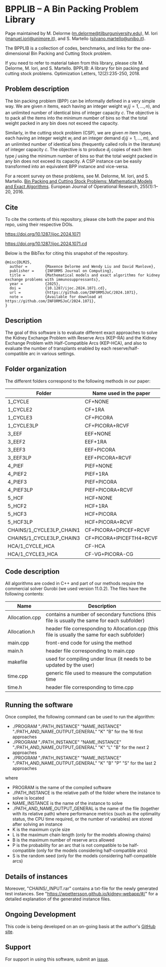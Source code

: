 # BPPLIB – A Bin Packing Problem Library

Page maintained by M. Delorme (m.delorme@tilburguniversity.edu), M. Iori (manuel.iori@unimore.it), and S. Martello (silvano.martello@unibo.it). 

The BPPLIB is a collection of codes, benchmarks, and links for the one-dimensional Bin Packing and Cutting Stock problem. 

If you need to refer to material taken from this library, please cite M. Delorme, M. Iori, and S. Martello. BPPLIB: A library for bin packing and cutting stock problems. Optimization Letters, 12(2):235-250, 2018.


## Problem description

The bin packing problem (BPP) can be informally defined in a very simple way. We are given $n$ items, each having an integer weight $w_j (j = 1, ..., n)$, and an unlimited number of identical bins of integer capacity $c$. The objective is to pack all the items into the minimum number of bins so that the total weight packed in any bin does not exceed the capacity.

Similarly, in the cutting stock problem (CSP), we are given $m$ item types, each having an integer weight $w_j$ and an integer demand $d_j (j = 1, ..., m)$, and an unlimited number of identical bins (frequently called rolls in the literature) of integer capacity $c$. The objective is to produce $d_j$ copies of each item type $j$ using the minimum number of bins so that the total weight packed in any bin does not exceed its capacity. A CSP instance can be easily transformed into an equivalent BPP instance and vice-versa.

For a recent survey on these problems, see M. Delorme, M. Iori, and S. Martello. [Bin Packing and Cutting Stock Problems: Mathematical Models and Exact Algorithms](https://www.sciencedirect.com/science/article/pii/S0377221716302491). European Journal of Operational Research, 255(1):1–20, 2016.

## Cite

To cite the contents of this repository, please cite both the paper and this repo, using their respective DOIs.

https://doi.org/10.1287/ijoc.2024.1071

https://doi.org/10.1287/ijoc.2024.1071.cd

Below is the BibTex for citing this snapshot of the repository.

```
@misc{DLM25,
  author =        {Maxence Delorme and Wendy Liu and David Manlove},
  publisher =     {INFORMS Journal on Computing},
  title =         {Mathematical models and exact algorithms for kidney exchange problems with immunosuppressants},
  year =          {2025},
  doi =           {10.1287/ijoc.2024.1071.cd},
  url =           {https://github.com/INFORMSJoC/2024.1071},
  note =          {Available for download at https://github.com/INFORMSJoC/2024.1071},
}  
```

## Description

The goal of this software is to evaluate different exact approaches to solve the Kidney Exchange Problem with Reserve Arcs (KEP-RA) and the Kidney Exchange Problem with Half-Compatible Arcs (KEP-HCA), 
and also to evaluate the number of transplants enabled by each reserve/half-compatible arc in various settings.

## Folder organization

The different folders correspond to the following methods in our paper:

| Folder  | Name used in the paper |
| ------------- | ------------- |
| 1_CYCLE | CF+NONE |
| 1_CYCLE2 | CF+1RA |
| 1_CYCLE3 | CF+PICORA |
| 1_CYCLE3LP | CF+PICORA+RCVF |
| 3_EEF | EEF+NONE |
| 3_EEF2 | EEF+1RA |
| 3_EEF3 | EEF+PICORA |
| 3_EEF3LP | EEF+PICORA+RCVF |
| 4_PIEF | PIEF+NONE |
| 4_PIEF2 | PIEF+1RA |
| 4_PIEF3 | PIEF+PICORA |
| 4_PIEF3LP | PIEF+PICORA+RCVF |
| 5_HCF | HCF+NONE |
| 5_HCF2 | HCF+1RA |
| 5_HCF3 | HCF+PICORA |
| 5_HCF3LP | HCF+PICORA+RCVF |
| CHAINS/1_CYCLE3LP_CHAIN1 | CF+PICORA+DPICEF+RCVF |
| CHAINS/1_CYCLE3LP_CHAIN3 | CF+PICORA+IPICEFTH4+RCVF |
| HCA/1_CYCLE_HCA | CF-HCA |
| HCA/1_CYCLE3_HCA | CF-VG+PICORA-CG |

## Code description

All algorithms are coded in C++ and part of our methods require the commercial solver Gurobi (we used version 11.0.2). The files have the following contents:

| Name  | Description |
| ------------- | ------------- |
| Allocation.cpp | contains a number of secondary functions (this file is usually the same for each subfolder)  |
| Allocation.h | header file corresponding to Allocation.cpp (this file is usually the same for each subfolder)  |
| main.cpp | front-end code for using the method  |
| main.h | header file corresponding to main.cpp  |
| makefile | used for compiling under linux (it needs to be updated by the user)  |
| time.cpp | generic file used to measure the computation time  |
| time.h | header file corresponding to time.cpp  |

## Running the software

Once compiled, the following command can be used to run the algorithm:
- ./PROGRAM "./PATH_INSTANCE" "NAME_INSTANCE" "./PATH_AND_NAME_OUTPUT_GENERAL" "K" "B" for the 16 first approaches
- ./PROGRAM "./PATH_INSTANCE" "NAME_INSTANCE" "./PATH_AND_NAME_OUTPUT_GENERAL" "K" "L" "B" for the next 2 approaches
- ./PROGRAM "./PATH_INSTANCE" "NAME_INSTANCE" "./PATH_AND_NAME_OUTPUT_GENERAL" "K" "B" "P" "S" for the last 2 approaches

where

- PROGRAM is the name of the compiled software 
- ./PATH_INSTANCE is the relative path of the folder where the instance to solve is located
- NAME_INSTANCE is the name of the instance to solve
- ./PATH_AND_NAME_OUTPUT_GENERAL is the name of the file (together with its relative path) where performance metrics (such as the optimality status, the CPU time required, or the number of variables) are stored after solving an instance
- K is the maximum cycle size
- L is the maximum chain length (only for the models allowing chains)
- B is the maximum number of reserve arcs allowed 
- P is the probability for an arc that is not compatible to be half-compatible (only for the models considering half-compatible arcs)
- S is the random seed (only for the models considering half-compatible arcs)

## Details of instances
Moreover, "CHAINS/_INPUT.rar" contains a txt-file for the newly generated test instances. 
See "https://wpettersson.github.io/kidney-webapp/#/" for a detailed explanation of the generated instance files.

## Ongoing Development

This code is being developed on an on-going basis at the author's
[GitHub site](https://github.com/mdelorme2/Mathematical_models_and_exact_algorithms_for_kidney_exchange_problems_with_immunosuppressants).

## Support

For support in using this software, submit an
[issue](https://github.com/mdelorme2/Mathematical_models_and_exact_algorithms_for_kidney_exchange_problems_with_immunosuppressants/issues/new).
